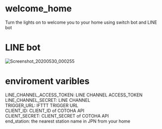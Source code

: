 # welcome_home<br>
Turn the lights on to welcome you to your home using switch bot and LINE bot<br>

# LINE bot<br>
![Screenshot_20200530_000255](https://user-images.githubusercontent.com/58103830/83275085-a7b0ab00-a209-11ea-9835-cc4d2b6be659.jpg)


# enviroment varibles<br>
LINE_CHANNEL_ACCESS_TOKEN: LINE CHANNEL ACCESS_TOKEN<br>
LINE_CHANNEL_SECRET: LINE CHANNEL<br>
TRIGGER_URL: IFTTT TRIGGER URL<br>
CLIENT_ID: CLIENT_ID of COTOHA API<br>
CLIENT_SECRET: CLIENT_SECRET of COTOHA API<br>
end_station: the nearest station name in JPN from your home<br>

